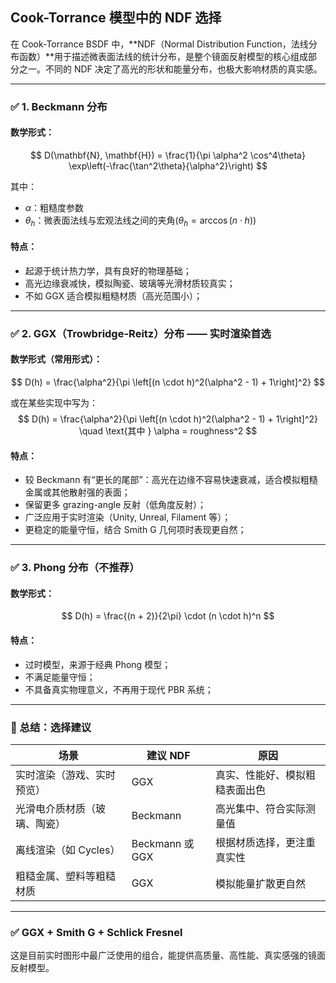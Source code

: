## Cook-Torrance 模型中的 NDF 选择

在 Cook-Torrance BSDF 中，**NDF（Normal Distribution Function，法线分布函数）**用于描述微表面法线的统计分布，是整个镜面反射模型的核心组成部分之一。不同的 NDF 决定了高光的形状和能量分布，也极大影响材质的真实感。

------

### ✅ 1. **Beckmann 分布**

#### 数学形式：

$$
D(\mathbf{N}, \mathbf{H}) = \frac{1}{\pi \alpha^2 \cos^4\theta} \exp\left(-\frac{\tan^2\theta}{\alpha^2}\right)
$$

其中：

- $\alpha$：粗糙度参数
- $\theta_h$：微表面法线与宏观法线之间的夹角$(\theta_h = \arccos(n \cdot h))$

#### 特点：

- 起源于统计热力学，具有良好的物理基础；
- 高光边缘衰减快，模拟陶瓷、玻璃等光滑材质较真实；
- 不如 GGX 适合模拟粗糙材质（高光范围小）；

------

### ✅ 2. **GGX（Trowbridge-Reitz）分布** —— 实时渲染首选

#### 数学形式（常用形式）：

$$
D(h) = \frac{\alpha^2}{\pi \left[(n \cdot h)^2(\alpha^2 - 1) + 1\right]^2}
$$

或在某些实现中写为：
$$
D(h) = \frac{\alpha^2}{\pi \left[(n \cdot h)^2(\alpha^2 - 1) + 1\right]^2} \quad \text{其中 } \alpha = roughness^2
$$

#### 特点：

- 较 Beckmann 有“更长的尾部”：高光在边缘不容易快速衰减，适合模拟粗糙金属或其他散射强的表面；
- 保留更多 grazing-angle 反射（低角度反射）；
- 广泛应用于实时渲染（Unity, Unreal, Filament 等）；
- 更稳定的能量守恒，结合 Smith G 几何项时表现更自然；

------

### ✅ 3. **Phong 分布（不推荐）**

#### 数学形式：

$$
D(h) = \frac{(n + 2)}{2\pi} \cdot (n \cdot h)^n
$$



#### 特点：

- 过时模型，来源于经典 Phong 模型；
- 不满足能量守恒；
- 不具备真实物理意义，不再用于现代 PBR 系统；

------

### 🧠 总结：选择建议

| 场景                         | 建议 NDF        | 原因                           |
| ---------------------------- | --------------- | ------------------------------ |
| 实时渲染（游戏、实时预览）   | GGX             | 真实、性能好、模拟粗糙表面出色 |
| 光滑电介质材质（玻璃、陶瓷） | Beckmann        | 高光集中、符合实际测量值       |
| 离线渲染（如 Cycles）        | Beckmann 或 GGX | 根据材质选择，更注重真实性     |
| 粗糙金属、塑料等粗糙材质     | GGX             | 模拟能量扩散更自然             |

------

### ✅ **GGX + Smith G + Schlick Fresnel**

这是目前实时图形中最广泛使用的组合，能提供高质量、高性能、真实感强的镜面反射模型。